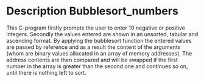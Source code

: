 # Description Bubblesort_numbers
This C-program firstly prompts the user to enter 10 negative or positive integers. Secondly the values entered are shown in an unsorted, tabular and ascending format. 
By applying the bubblesort function the entered values are passed by reference and as a result the content of the arguments (whom are binary values allocated in an array of memory addresses). The address contents are then compared and will be swapped if the first number in the array is greater than the second one and continues so on, until there is nothing left to sort. 
